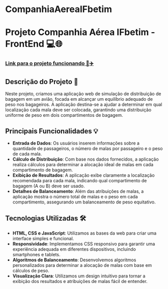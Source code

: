 # CompanhiaAereaIFbetim

# Projeto Companhia Aérea IFbetim - FrontEnd 💻🌐

### [Link para o projeto funcionando 🔗✈️](https://julio7745.github.io/CompanhiaAereaIFbetim/)

## Descrição do Projeto 📝

Neste projeto, criamos uma aplicação web de simulação de distribuição de bagagem em um avião, focada em alcançar um equilíbrio adequado de peso nos bagageiros. A aplicação destina-se a ajudar a determinar em qual localização cada mala deve ser colocada, garantindo uma distribuição uniforme de peso em dois compartimentos de bagagem.

## Principais Funcionalidades 💡
- **Entrada de Dados**: Os usuários inserem informações sobre a quantidade de passageiros, o número de malas por passageiro e o peso de cada mala.
- **Cálculo de Distribuição**: Com base nos dados fornecidos, a aplicação realiza cálculos para determinar a alocação ideal de malas em cada compartimento de bagagem.
- **Exibição de Resultados**: A aplicação exibe claramente a localização recomendada para cada mala, indicando qual compartimento de bagagem (A ou B) deve ser usado.
- **Detalhes de Balanceamento**: Além das atribuições de malas, a aplicação mostra o número total de malas e o peso em cada compartimento, assegurando um balanceamento de peso equitativo.

## Tecnologias Utilizadas 🛠️

- **HTML, CSS e JavaScript**: Utilizamos as bases da web para criar uma interface simples e funcional.
- **Responsividade**: Implementamos CSS responsivo para garantir uma experiência adequada em diferentes dispositivos, incluindo smartphones e tablets.
- **Algoritmos de Balanceamento**: Desenvolvemos algoritmos personalizados para determinar a alocação de malas com base em cálculos de peso.
- **Visualização Clara**: Utilizamos um design intuitivo para tornar a exibição dos resultados e atribuições de malas fácil de entender.
